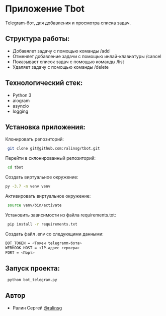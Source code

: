 
# Приложение Tbot

Telegram-бот, для добавления и просмотра списка задач.



## Структура работы:

- Добавялет задачу с помощью команды /add
- Отменяет добавление задачи с помощью инлай-клавиатуры /cancel
- Показывает список задач с помощью команды /list
- Удаляет задачу с помощью команды /delete


## Технологический стек:

- Python 3
- aiogram
- asyncio
- logging


## Установка приложения:

Клонировать репозиторий:

```bash
 git clone git@github.com:ralinsg/tbot.git

```
Перейти в склонированный репозиторий:
```bash
 cd tbot
```
Cоздать виртуальное окружение:
```bash
py -3.7 -m venv venv
```
Активировать виртуальное окружение:
```bash
 source venv/bin/activate
```
Установить зависимости из файла requirements.txt:
```bash
 pip install -r requirements.txt
```
Создать файл .env со следующими данными:
```bash
BOT_TOKEN = <Токен telegramm-бота>
WEBHOOK_HOST = <IP-адрес сервера>
PORT = <Порт>

```

## Запуск проекта:

```bash
 python bot_telegram.py
```


## Автор

- Ралин Сергей [@ralinsg](https://github.com/ralinsg)
